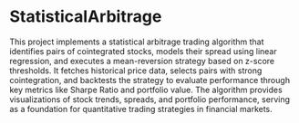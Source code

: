 # StatisticalArbitrage
This project implements a statistical arbitrage trading algorithm that identifies pairs of cointegrated stocks, models their spread using linear regression, and executes a mean-reversion strategy based on z-score thresholds. It fetches historical price data, selects pairs with strong cointegration, and backtests the strategy to evaluate performance through key metrics like Sharpe Ratio and portfolio value. The algorithm provides visualizations of stock trends, spreads, and portfolio performance, serving as a foundation for quantitative trading strategies in financial markets.
